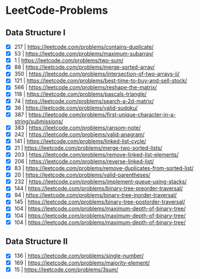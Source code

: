 # LeetCode-Problems

## Data Structure I

- [x] 217 | https://leetcode.com/problems/contains-duplicate/ <br/>
- [x] 53 | https://leetcode.com/problems/maximum-subarray/ <br/>
- [x] 1 | https://leetcode.com/problems/two-sum/ <br/>
- [x] 88 | https://leetcode.com/problems/merge-sorted-array/ <br/>
- [x] 350 | https://leetcode.com/problems/intersection-of-two-arrays-ii/ <br/>
- [x] 121 | https://leetcode.com/problems/best-time-to-buy-and-sell-stock/ <br/>
- [x] 566 | https://leetcode.com/problems/reshape-the-matrix/ <br/>
- [x] 118 | https://leetcode.com/problems/pascals-triangle/ <br/>
- [x] 74 | https://leetcode.com/problems/search-a-2d-matrix/ <br/>
- [x] 36 | https://leetcode.com/problems/valid-sudoku/ <br/>
- [x] 387 | https://leetcode.com/problems/first-unique-character-in-a-string/submissions/ </br>
- [x] 383 | https://leetcode.com/problems/ransom-note/ </br>
- [x] 242 | https://leetcode.com/problems/valid-anagram/ </br>
- [x] 141 | https://leetcode.com/problems/linked-list-cycle/ </br>
- [x] 21 | https://leetcode.com/problems/merge-two-sorted-lists/ </br>
- [x] 203 | https://leetcode.com/problems/remove-linked-list-elements/ </br>
- [x] 206 | https://leetcode.com/problems/reverse-linked-list/ </br>
- [x] 83 | https://leetcode.com/problems/remove-duplicates-from-sorted-list/ </br>
- [x] 20 | https://leetcode.com/problems/valid-parentheses/ </br>
- [x] 232 | https://leetcode.com/problems/implement-queue-using-stacks/ </br>
- [x] 144 | https://leetcode.com/problems/binary-tree-preorder-traversal/ </br>
- [x] 94 | https://leetcode.com/problems/binary-tree-inorder-traversal/ </br>
- [x] 145 | https://leetcode.com/problems/binary-tree-postorder-traversal/ </br>
- [x] 104 | https://leetcode.com/problems/maximum-depth-of-binary-tree/ </br>
- [x] 104 | https://leetcode.com/problems/maximum-depth-of-binary-tree/ </br>
- [x] 104 | https://leetcode.com/problems/maximum-depth-of-binary-tree/ </br>

## Data Structure II

- [x] 136 | https://leetcode.com/problems/single-number/ <br/>
- [x] 169 | https://leetcode.com/problems/majority-element/ <br/>
- [x] 15 | https://leetcode.com/problems/3sum/ <br/>
